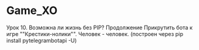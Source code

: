 # Game_XO
Урок 10. Возможна ли жизнь без PIP? Продолжение
Прикрутить бота к игре ""Крестики-нолики"". Человек - человек.
(построен через pip install pytelegrambotapi -U)